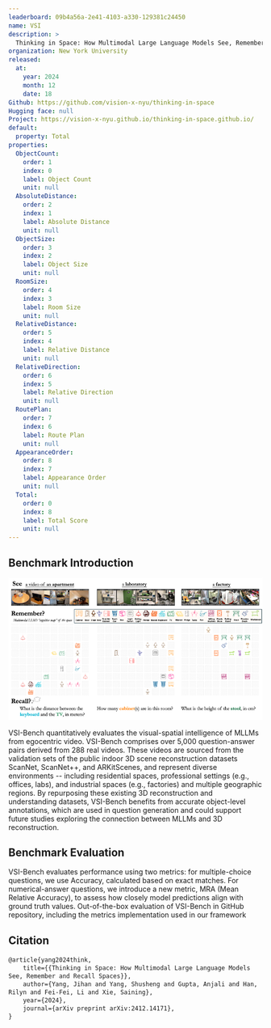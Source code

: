 ```yaml
---
leaderboard: 09b4a56a-2e41-4103-a330-129381c24450
name: VSI
description: >
  Thinking in Space: How Multimodal Large Language Models See, Remember and Recall Spaces
organization: New York University
released:
  at:
    year: 2024
    month: 12
    date: 18
Github: https://github.com/vision-x-nyu/thinking-in-space
Hugging face: null
Project: https://vision-x-nyu.github.io/thinking-in-space.github.io/
default:
  property: Total
properties:
  ObjectCount:
    order: 1
    index: 0
    label: Object Count
    unit: null
  AbsoluteDistance:
    order: 2
    index: 1
    label: Absolute Distance
    unit: null
  ObjectSize:
    order: 3
    index: 2
    label: Object Size
    unit: null
  RoomSize:
    order: 4
    index: 3
    label: Room Size
    unit: null
  RelativeDistance:
    order: 5
    index: 4
    label: Relative Distance
    unit: null
  RelativeDirection:
    order: 6
    index: 5
    label: Relative Direction
    unit: null
  RoutePlan:
    order: 7
    index: 6
    label: Route Plan
    unit: null
  AppearanceOrder:
    order: 8
    index: 7
    label: Appearance Order
    unit: null
  Total:
    order: 0
    index: 8
    label: Total Score
    unit: null
---
```


## Benchmark Introduction

![alt text](assets/1-1.png)

VSI-Bench quantitatively evaluates the visual-spatial intelligence of MLLMs from egocentric video. VSI-Bench comprises over 5,000 question-answer pairs derived from 288 real videos. These videos are sourced from the validation sets of the public indoor 3D scene reconstruction datasets ScanNet, ScanNet++, and ARKitScenes, and represent diverse environments -- including residential spaces, professional settings (e.g., offices, labs), and industrial spaces (e.g., factories) and multiple geographic regions. By repurposing these existing 3D reconstruction and understanding datasets, VSI-Bench benefits from accurate object-level annotations, which are used in question generation and could support future studies exploring the connection between MLLMs and 3D reconstruction.


## Benchmark Evaluation

VSI-Bench evaluates performance using two metrics: for multiple-choice questions, we use Accuracy, calculated based on exact matches. For numerical-answer questions, we introduce a new metric, MRA (Mean Relative Accuracy), to assess how closely model predictions align with ground truth values. Out-of-the-box evaluation of VSI-Bench in GitHub repository, including the metrics implementation used in our framework
## Citation

```
@article{yang2024think,
    title={{Thinking in Space: How Multimodal Large Language Models See, Remember and Recall Spaces}},
    author={Yang, Jihan and Yang, Shusheng and Gupta, Anjali and Han, Rilyn and Fei-Fei, Li and Xie, Saining},
    year={2024},
    journal={arXiv preprint arXiv:2412.14171},
}

```
